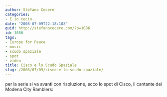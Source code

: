 ```yaml
---
author: Stefano Cecere
categories:
- E io cecio..
date: "2008-07-09T22:18:10Z"
guid: http://stefanocecere.com/?p=1086
id: 1086
tags:
- Europe for Peace
- music
- scudo spaziale
- spot
- video
title: Cisco e lo Scudo Spaziale
slug: /2008/07/09/cisco-e-lo-scudo-spaziale/
---
```


per la serie si va avanti con risoluzione, ecco lo spot di Cisco, il cantante dei Modena City Ramblers:

 